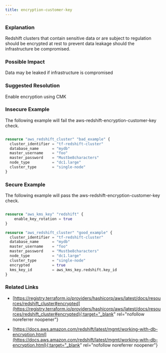 ```yaml
---
title: encryption-customer-key
---
```


### Explanation


Redshift clusters that contain sensitive data or are subject to regulation should be encrypted at rest to prevent data leakage should the infrastructure be compromised.


### Possible Impact
Data may be leaked if infrastructure is compromised

### Suggested Resolution
Enable encryption using CMK


### Insecure Example

The following example will fail the aws-redshift-encryption-customer-key check.

```terraform

resource "aws_redshift_cluster" "bad_example" {
  cluster_identifier = "tf-redshift-cluster"
  database_name      = "mydb"
  master_username    = "foo"
  master_password    = "Mustbe8characters"
  node_type          = "dc1.large"
  cluster_type       = "single-node"
}

```



### Secure Example

The following example will pass the aws-redshift-encryption-customer-key check.

```terraform

resource "aws_kms_key" "redshift" {
	enable_key_rotation = true
}

resource "aws_redshift_cluster" "good_example" {
  cluster_identifier = "tf-redshift-cluster"
  database_name      = "mydb"
  master_username    = "foo"
  master_password    = "Mustbe8characters"
  node_type          = "dc1.large"
  cluster_type       = "single-node"
  encrypted          = true
  kms_key_id         = aws_kms_key.redshift.key_id
}

```




### Related Links


- [https://registry.terraform.io/providers/hashicorp/aws/latest/docs/resources/redshift_cluster#encrypted](https://registry.terraform.io/providers/hashicorp/aws/latest/docs/resources/redshift_cluster#encrypted){:target="_blank" rel="nofollow noreferrer noopener"}

- [https://docs.aws.amazon.com/redshift/latest/mgmt/working-with-db-encryption.html](https://docs.aws.amazon.com/redshift/latest/mgmt/working-with-db-encryption.html){:target="_blank" rel="nofollow noreferrer noopener"}


